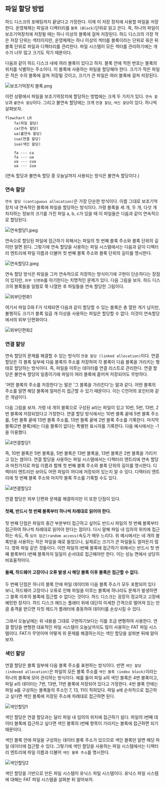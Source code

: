 ## 파일 할당 방법
하드 디스크의 포매팅까지 끝냈다고 가정한다. 이제 이 저장 장치에 사용할 파일을 저장한다. 운영체제는 파일과 디렉터리를 `블록 (Block)`단위로 읽고 쓴다. 즉, 하나의 파일이 보조기억장치에 저장될 때는 하나 이상의 블록에 걸쳐 저장된다. 하드 디스크의 가장 작은 저장 단위는 섹터이지만, 운영체제는 하나 이상의 섹터를 블록이라는 단위로 묶은 뒤 블록 단위로 파일과 디렉터리를 관리한다. 파일 시스템이 모든 섹터를 관리하기에는 개수가 너무 많고 크기도 작기 때문이다.

다음과 같이 하드 디스크 내에 여러 블록이 있다고 하자. 블록 안에 적힌 번호는 블록의 위치를 식별하는 주소이다. 이 블록에 사용하는 파일을 할당해야 한다. 크기가 작은 파일은 적은 수의 블록에 걸쳐 저장될 것이고, 크기가 큰 파일은 여러 블록에 걸쳐 저장된다.

![보조기억장치 블록.png](images/보조기억장치블록.png)

이런 상황에서 파일을 보조기억장치에 할당하는 방법에는 크게 두 가지가 있다. `연속 할당`과 `불연속 할당`이다. 그리고 불연속 할당에는 크게 `연결 할당`, `색인 할당`이 있다. 하나씩 살펴보자.

```mermaid
flowchart LR
	fa(파일 할당)
	ca(연속 할당)
	ua(불연속 할당)
	cua(연결 할당)
	iua(색인 할당)

	fa --- ca
	fa --- ua
	ua --- cua
	ua --- iua
```

(연속 할당과 불연속 할당 중 오늘날까지 사용되는 방식은 불연속 할당이다.)

### 연속 할당
`연속 할당 (contiguous allocation)`은 가장 단순한 방식이다. 이름 그대로 보조기억장치 내 연속적인 블록에 파일을 할당하는 방식이다. 가령 블록을 세 개, 두 개, 다섯 개 차지하는 정보의 크기를 가진 파일 a, b, c가 있을 때 이 파일들은 다음과 같이 연속적으로 할당된다.

![연속할당1.jpeg](images/연속할당1.png)

연속으로 할당된 파일에 접근하기 위해서는 파일의 첫 번째 블록 주소와 블록 단위의 길이만 알면 된다. 그렇기에 연속 할당을 사용하는 파일 시스템에서는 다음과 같이 디렉터리 엔트리에 파일 이름과 더불어 첫 번째 블록 주소와 블록 단위의 길이를 명시한다.

![연속할당2.jpeg](images/연속할당2.png)

연속 할당 방식은 파일을 그저 연속적으로 저장하는 방식이기에 구현이 단순하다는 장점이 있지만, `외부 단편화`를 야기한다는 치명적인 문제가 있다. 다음 그림을 보자. 하드 디스크의 블록들을 일렬로 쭉 나열한 후 파일들을 연속 할당한 그림이다.

![외부단편화1](images/외부단편화1.png)

여기서 파일 D와 F가 삭제되면 다음과 같이 할당할 수 있는 블록은 총 열한 개가 남지만, 불행히도 크기가 블록 일곱 개 이상을 사용하는 파일은 할당할 수 없다. 이것이 연속할당에서의 외부 단편화이다.

![외부단편화2](images/외부단편화2.png)

### 연결 할당
연속 할당의 문제를 해결할 수 있는 방식이 `연결 할당 (linked allocation)`이다. 연결 할당은 각 블록 일부에 다음 블록의 주소를 저장하여 각 블록이 다음 블록을 가리키는 형태로 할당하는 방식이다. 즉, 파일을 이루는 데이터를 연결 리스트로 관리한다. 연결 할당은 불연속 할당의 일종이기에 파일이 여러 블록에 흩어져 저장되어도 무방하다.

'어떤 블록의 주소를 저장한다'는 말은 '그 블록을 가리킨다'는 말과 같다. 어떤 블록의 주소를 알면 해당 블록에 얼마든지 접근할 수 있기 때문이다. 이는 C언어의 포인터와 같은 개념이다.

다음 그림을 보자. 가령 네 개의 블록으로 구성된 a라는 파일이 있고 10번, 5번, 13번, 2번 블록에 저장되었다고 가정한다. 연결 할당 방식에서는 10번 블록 끝에 5번 블록 주소를, 5번 블록 끝에 13번 블록 주소를, 13번 블록 끝에 2번 블록 주소를 기록한다. 마지막 블록(2번 블록)에는 다음 블록이 없다는 특별한 표시자를 기록한다. 다음 예시에서는 -1을 이용했다.

![4연결할당1](images/연결할당1.png)

즉, 10번 블록은 5번 블록을, 5번 블록은 13번 블록을, 13번 블록은 2번 블록을 가리키고 있는 셈이다. 연결 할당을 사용하는 파일 시스템에서는 디렉터리 엔트리에 연속 할당과 마찬가지로 파일 이름과 함께 첫 번째 블록 주소와 블록 단위의 길이를 명시한다. 디렉터리 엔트리만 보아도 어떤 파일이 어디에 저장되어 있는지 알 수 있다. 디렉터리 엔트리에 첫 번째 블록 주소와 마지막 블록 주소를 기록할 수도 있다.

![4연결할당2](images/연결할당2.png)

연결 할당은 외부 단편화 문제를 해결하지만 이 또한 단점이 있다.

#### **첫째, 반드시 첫 번째 블록부터 하나씩 차례대로 읽어야 한다.**
첫 번째 단점은 파일의 중간 부분부터 접근하고 싶어도 반드시 파일의 첫 번째 블록부터 접근하여 하나씩 차례대로 읽어야 한다는 점이다. 다시 말해 파일 내 임의의 위치에 접근하는 속도, 즉 `임의 접근(random access)`속도가 매우 느리다. 위 예시에서는 네 개의 블록만을 사용하는 작은 파일을 예로 들었으나, 실제로는 크기가 큰 파일들도 얼마든지 많다. 영화 파일 같은 것들이다. 이런 파일의 i번째 블록에 접근하기 위해서는 반드시 첫 번째 블록부터 i번째 블록까지 일일이 순서대로 접근해야만 한다. 이는 성능 면에서 상당히 비효울적이다.

#### **둘째, 하드웨어 고장이나 오류 발생 시 해당 블록 이후 블록은 접근할 수 없다.**
두 번째 단점은 하나의 블록 안에 파일 데이터와 다음 블록 주소가 모두 포함되어 있다 보니, 하드웨어 고장이나 오류로 인해 파일을 이루는 블록에 하나라도 문제가 발생하면 그 블록 이후의 블록에 접근할 수 없다는 것이다. 하드 디스크는 굉장히 정교하고 고장에 예민한 장치다. 하드 디스크 헤드는 플래터 위에 대단히 미세한 간격으로 떨어져 있는 만큼 충격을 받으면 자칫 헤드가 플래터에 충동하여 데이터를 손상시킬 수 있다.

#### 
그래서 오늘날에는 위 내용을 그대로 구현하기보다는 이를 조금 변형하여 사용한다. 연결 할당을 변형한 대표적인 파일 시스템이 오늘날까지도 많이 사용하는 FAT 파일 시스템이다. FAT가 무엇이며 어떻게 위 문제를 해결하는지는 색인 할당을 살펴본 뒤에 알아보자.

### 색인 할당
연결 할당은 블록 일부에 다음 블록 주소를 표현하는 방식이다. 반면 `색인 할당 (indexed allocation)`은 파일의 모든 블록 주소를 `색인 블록 (index block)`이라는 하나의 블록에 모아 관리하는 방식이다. 예를 들어 파일 a의 색인 블록은 4번 블록이고, 파일 a의 데이터는 7번, 13번, 11번 블록에 저장되어 있다고 가정한다. 4번 블록 안에는 파일 a를 구성하는 블록들의 주소인 7, 13, 11이 적혀있다. 파일 a에 순차적으로 접근하고 싶다면 색인 블록에 저장된 주소에 차례대로 접근하면 된다.

![색인할당1](images/색인할당1.png)

색인 할당은 연결 할당과는 달리 파일 내 임의의 위치에 접근하기 쉽다. 파일의 i번째 데이터 블록에 접근하고 싶다면 색인 블록의 i번째 항목이 가리키는 블록에 접근하면 되기 때문이다.

색인 블록 안에 파일을 구성하는 데이터 블록 주소가 있으므로 색인 블록만 알면 해당 파일 데이터에 접근할 수 있다. 그렇기에 색인 할당을 사용하는 파일 시스템에서는 디렉터리 엔트리에 파일 이름과 더불어 `색인 블록 주소`를 명시한다.

![색인할당2](images/색인할당2.png)

색인 할당을 기반으로 만든 파일 시스템이 유닉스 파일 시스템이다. 유닉스 파일 시스템에 대해는 FAT 파일 시스템을 살펴본 뒤 알아보자.
